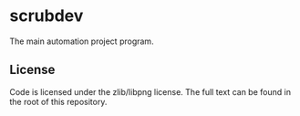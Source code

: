 # scrubdev
The main automation project program.

## License
Code is licensed under the zlib/libpng license. The full text can be found in the root of this repository.